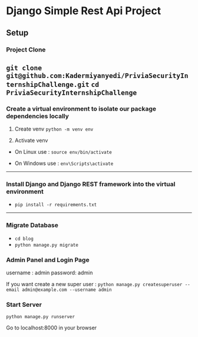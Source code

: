 # Django Simple Rest Api Project

## Setup

### Project Clone

`git clone git@github.com:Kadermiyanyedi/PriviaSecurityInternshipChallenge.git`
`cd PriviaSecurityInternshipChallenge`
---
### Create a virtual environment to isolate our package dependencies locally

1. Create venv
`python -m venv env`

2. Activate venv
- On Linux use :
    `source env/bin/activate`

- On Windows use :
    `env\Scripts\activate`
---
### Install Django and Django REST framework into the virtual environment
- `pip install -r requirements.txt`

---
### Migrate Database
- `cd blog`
- `python manage.py migrate`

### Admin Panel and Login Page
username : admin
password: admin

If you want create a new super user : 
`python manage.py createsuperuser --email admin@example.com --username admin`

### Start Server
`python manage.py runserver`

Go to localhost:8000 in your browser